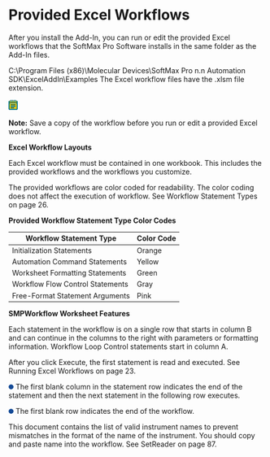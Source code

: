 # Provided Excel Workflows

After you install the Add-In, you can run or edit the provided Excel workflows that the SoftMax Pro Software installs in the same folder as the Add-In files.

C:\Program Files (x86)\Molecular Devices\SoftMax Pro n.n Automation SDK\ExcelAddIn\Examples The Excel workflow files have the .xlsm file extension.

![](<../../../../../.gitbook/assets/6 (1) (1) (1) (1) (1) (1) (1).png>)

**Note:** Save a copy of the workflow before you run or edit a provided Excel workflow.

**Excel Workflow Layouts**

Each Excel workflow must be contained in one workbook. This includes the provided workflows and the workflows you customize.

The provided workflows are color coded for readability. The color coding does not affect the execution of workflow. See Workflow Statement Types on page 26.

**Provided Workflow Statement Type Color Codes**

| **Workflow Statement Type**      | **Color Code** |
| -------------------------------- | -------------- |
| Initialization Statements        | Orange         |
| Automation Command Statements    | Yellow         |
| Worksheet Formatting Statements  | Green          |
| Workflow Flow Control Statements | Gray           |
| Free-Format Statement Arguments  | Pink           |

**SMPWorkflow Worksheet Features**

Each statement in the workflow is on a single row that starts in column B and can continue in the columns to the right with parameters or formatting information. Workflow Loop Control statements start in column A.

After you click Execute, the first statement is read and executed. See Running Excel Workflows on page 23.

![](<../../../../../.gitbook/assets/7 (1) (1) (1) (1) (1) (1) (1).png>) The first blank column in the statement row indicates the end of the statement and then the next statement in the following row executes.

![](<../../../../../.gitbook/assets/8 (3).png>) The first blank row indicates the end of the workflow.

This document contains the list of valid instrument names to prevent mismatches in the format of the name of the instrument. You should copy and paste name into the workflow. See SetReader on page 87.
